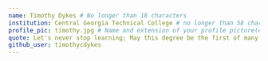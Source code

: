 ```yaml
---
name: Timothy Dykes # No longer than 18 characters
institution: Central Georgia Technical College # no longer than 58 characters
profile_pic: timothy.jpg # Name and extension of your profile picture(ex. mona.png)
quote: Let's never stop learning; May this degree be the first of many # no longer than 100 characters
github_user: timothycdykes
---
```

